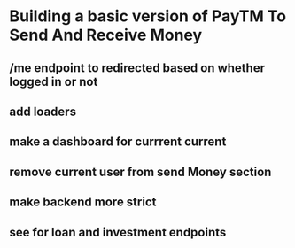 
# Building a basic version of PayTM To Send And Receive Money

## /me endpoint to redirected based on whether logged in or not
## add loaders
## make a dashboard for currrent current
## remove current user from send Money section

## make backend more strict


## see for loan and investment endpoints
